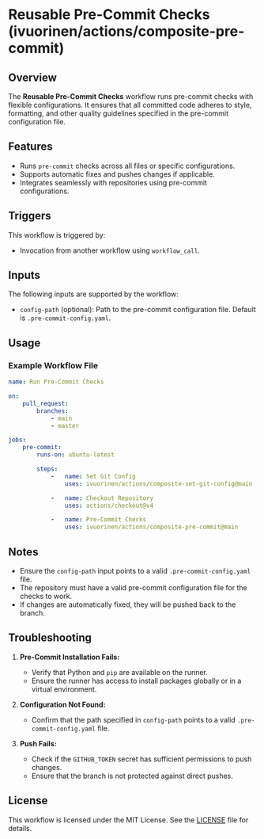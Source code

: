 # Reusable Pre-Commit Checks (ivuorinen/actions/composite-pre-commit)

## Overview

The **Reusable Pre-Commit Checks** workflow runs pre-commit checks with flexible
configurations. It ensures that all committed code adheres to style, formatting,
and other quality guidelines specified in the pre-commit configuration file.

## Features

- Runs `pre-commit` checks across all files or specific configurations.
- Supports automatic fixes and pushes changes if applicable.
- Integrates seamlessly with repositories using pre-commit configurations.

## Triggers

This workflow is triggered by:

- Invocation from another workflow using `workflow_call`.

## Inputs

The following inputs are supported by the workflow:

- `config-path` (optional): Path to the pre-commit configuration file. Default is
  `.pre-commit-config.yaml`.

## Usage

### Example Workflow File

```yaml
name: Run Pre-Commit Checks

on:
    pull_request:
        branches:
            - main
            - master

jobs:
    pre-commit:
        runs-on: ubuntu-latest

        steps:
            -   name: Set Git Config
                uses: ivuorinen/actions/composite-set-git-config@main

            -   name: Checkout Repository
                uses: actions/checkout@v4

            -   name: Pre-Commit Checks
                uses: ivuorinen/actions/composite-pre-commit@main
```

## Notes

- Ensure the `config-path` input points to a valid `.pre-commit-config.yaml`
  file.
- The repository must have a valid pre-commit configuration file for the checks
  to work.
- If changes are automatically fixed, they will be pushed back to the branch.

## Troubleshooting

1. **Pre-Commit Installation Fails:**
    - Verify that Python and `pip` are available on the runner.
    - Ensure the runner has access to install packages globally or in a virtual
      environment.

2. **Configuration Not Found:**
    - Confirm that the path specified in `config-path` points to a valid
      `.pre-commit-config.yaml` file.

3. **Push Fails:**
    - Check if the `GITHUB_TOKEN` secret has sufficient permissions to push
      changes.
    - Ensure that the branch is not protected against direct pushes.

## License

This workflow is licensed under the MIT License. See
the [LICENSE](../LICENSE.md) file for details.
